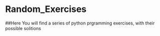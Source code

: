 # Random_Exercises
##Here You will find a series of python prgramming exercises, with their possible solitions
